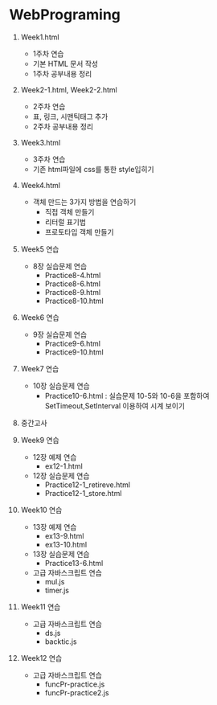 # WebPrograming

1. Week1.html
   - 1주차 연습
   - 기본 HTML 문서 작성
   - 1주차 공부내용 정리
2. Week2-1.html, Week2-2.html
   - 2주차 연습
   - 표, 링크, 시맨틱태그 추가
   - 2주차 공부내용 정리
3. Week3.html
   - 3주차 연습
   - 기존 html파일에 css를 통한 style입히기
4. Week4.html
   - 객체 만드는 3가지 방법을 연습하기
      - 직접 객체 만들기
      - 리터럴 표기법
      - 프로토타입 객체 만들기
5. Week5 연습
   - 8장 실습문제 연습
      - Practice8-4.html 
      - Practice8-6.html
      - Practice8-9.html
      - Practice8-10.html
6. Week6 연습
   - 9장 실습문제 연습
     - Practice9-6.html
     - Practice9-10.html
7. Week7 연습
   - 10장 실습문제 연습
     - Practice10-6.html : 실습문제 10-5와 10-6을 포함하여 SetTimeout,SetInterval 이용하여 시계 보이기

8. 중간고사
9. Week9 연습
    - 12장 예제 연습
      - ex12-1.html
    - 12장 실습문제 연습
      - Practice12-1_retireve.html
      - Practice12-1_store.html
10. Week10 연습
    - 13장 예제 연습
      - ex13-9.html
      - ex13-10.html
    - 13장 실습문제 연습
      - Practice13-6.html
    - 고급 자바스크립트 연습
      - mul.js
      - timer.js
11. Week11 연습
    - 고급 자바스크립트 연습
      - ds.js
      - backtic.js
12. Week12 연습
    - 고급 자바스크립트 연습
      - funcPr-practice.js
      - funcPr-practice2.js
   
